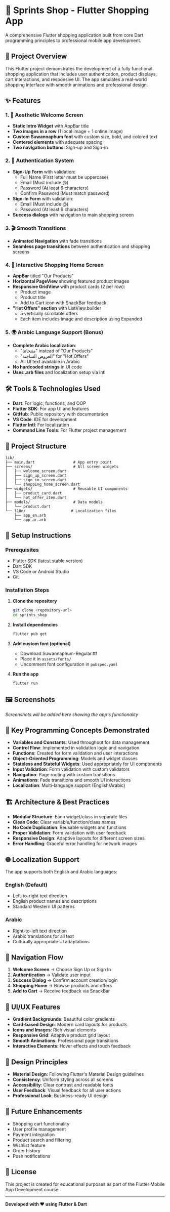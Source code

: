 # 🛒 Sprints Shop - Flutter Shopping App

A comprehensive Flutter shopping application built from core Dart programming principles to professional mobile app development.

## 📱 Project Overview

This Flutter project demonstrates the development of a fully functional shopping application that includes user authentication, product displays, cart interactions, and responsive UI. The app simulates a real-world shopping interface with smooth animations and professional design.

## ✨ Features

### 1. 🎨 Aesthetic Welcome Screen
- **Static Intro Widget** with AppBar title
- **Two images in a row** (1 local image + 1 online image) 
- **Custom Suwannaphum font** with custom size, bold, and colored text
- **Centered elements** with adequate spacing
- **Two navigation buttons**: Sign-up and Sign-in

### 2. 🔐 Authentication System
- **Sign-Up Form** with validation:
  - Full Name (First letter must be uppercase)
  - Email (Must include @)
  - Password (At least 6 characters)
  - Confirm Password (Must match password)
- **Sign-In Form** with validation:
  - Email (Must include @)
  - Password (At least 6 characters)
- **Success dialogs** with navigation to main shopping screen

### 3. 🎬 Smooth Transitions
- **Animated Navigation** with fade transitions
- **Seamless page transitions** between authentication and shopping screens

### 4. 🏪 Interactive Shopping Home Screen
- **AppBar** titled "Our Products"
- **Horizontal PageView** showing featured product images
- **Responsive GridView** with product cards (2 per row):
  - Product image
  - Product title
  - Add to Cart icon with SnackBar feedback
- **"Hot Offers" section** with ListView.builder
  - 5 vertically scrollable offers
  - Each item includes image and description using Expanded

### 5. 🌍 Arabic Language Support (Bonus)
- **Complete Arabic localization**:
  - "منتجاتنا" instead of "Our Products"
  - "العروض الساخنة" for "Hot Offers"
  - All UI text available in Arabic
- **No hardcoded strings** in UI code
- **Uses .arb files** and localization setup via intl

## 🛠️ Tools & Technologies Used

- **Dart**: For logic, functions, and OOP
- **Flutter SDK**: For app UI and features
- **GitHub**: Public repository with documentation
- **VS Code**: IDE for development
- **Flutter Intl**: For localization
- **Command Line Tools**: For Flutter project management

## 📁 Project Structure

```
lib/
├── main.dart                 # App entry point
├── screens/                  # All screen widgets
│   ├── welcome_screen.dart
│   ├── sign_up_screen.dart
│   ├── sign_in_screen.dart
│   └── shopping_home_screen.dart
├── widgets/                  # Reusable UI components
│   ├── product_card.dart
│   └── hot_offer_item.dart
├── models/                   # Data models
│   └── product.dart
└── l10n/                    # Localization files
    ├── app_en.arb
    └── app_ar.arb
```

## 🚀 Setup Instructions

### Prerequisites
- Flutter SDK (latest stable version)
- Dart SDK
- VS Code or Android Studio
- Git

### Installation Steps

1. **Clone the repository**
   ```bash
   git clone <repository-url>
   cd sprints_shop
   ```

2. **Install dependencies**
   ```bash
   flutter pub get
   ```

3. **Add custom font (optional)**
   - Download Suwannaphum-Regular.ttf
   - Place it in `assets/fonts/`
   - Uncomment font configuration in `pubspec.yaml`

4. **Run the app**
   ```bash
   flutter run
   ```

## 🖼️ Screenshots

*Screenshots will be added here showing the app's functionality*

## 🎯 Key Programming Concepts Demonstrated

- **Variables and Constants**: Used throughout for data management
- **Control Flow**: Implemented in validation logic and navigation
- **Functions**: Created for form validation and user interactions
- **Object-Oriented Programming**: Models and widget classes
- **Stateless and Stateful Widgets**: Used appropriately for UI components
- **Input Validation**: Form validation with custom validators
- **Navigation**: Page routing with custom transitions
- **Animations**: Fade transitions and smooth UI interactions
- **Localization**: Multi-language support (English/Arabic)

## 🏗️ Architecture & Best Practices

- **Modular Structure**: Each widget/class in separate files
- **Clean Code**: Clear variable/function/class names
- **No Code Duplication**: Reusable widgets and functions
- **Proper Validation**: Form validation with user feedback
- **Responsive Design**: Adaptive layouts for different screen sizes
- **Error Handling**: Graceful error handling for network images

## 🌐 Localization Support

The app supports both English and Arabic languages:

### English (Default)
- Left-to-right text direction
- English product names and descriptions
- Standard Western UI patterns

### Arabic
- Right-to-left text direction
- Arabic translations for all text
- Culturally appropriate UI adaptations

## 🔄 Navigation Flow

1. **Welcome Screen** → Choose Sign Up or Sign In
2. **Authentication** → Validate user input
3. **Success Dialog** → Confirm account creation/login
4. **Shopping Home** → Browse products and offers
5. **Add to Cart** → Receive feedback via SnackBar

## 📱 UI/UX Features

- **Gradient Backgrounds**: Beautiful color gradients
- **Card-based Design**: Modern card layouts for products
- **Icons and Images**: Rich visual elements
- **Responsive Grid**: Adaptive product grid layout
- **Smooth Animations**: Professional page transitions
- **Interactive Elements**: Hover effects and touch feedback

## 🎨 Design Principles

- **Material Design**: Following Flutter's Material Design guidelines
- **Consistency**: Uniform styling across all screens
- **Accessibility**: Clear contrast and readable fonts
- **User Feedback**: Visual feedback for all user actions
- **Professional Look**: Business-ready UI design

## 🚧 Future Enhancements

- Shopping cart functionality
- User profile management
- Payment integration
- Product search and filtering
- Wishlist feature
- Order history
- Push notifications

## 📄 License

This project is created for educational purposes as part of the Flutter Mobile App Development course.

---

**Developed with ❤️ using Flutter & Dart**
